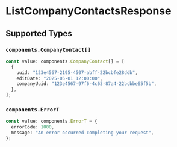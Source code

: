 # ListCompanyContactsResponse


## Supported Types

### `components.CompanyContact[]`

```typescript
const value: components.CompanyContact[] = [
  {
    uuid: "123e4567-2195-4507-abff-22bcbfe28ddb",
    editDate: "2025-05-01 12:00:00",
    companyUuid: "123e4567-97f6-4c63-87a4-22bcbbe65f5b",
  },
];
```

### `components.ErrorT`

```typescript
const value: components.ErrorT = {
  errorCode: 1000,
  message: "An error occurred completing your request",
};
```

